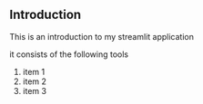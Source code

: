 ## Introduction

This is an introduction to my streamlit application

it consists of the following tools

1. item 1
2. item 2
3. item 3


